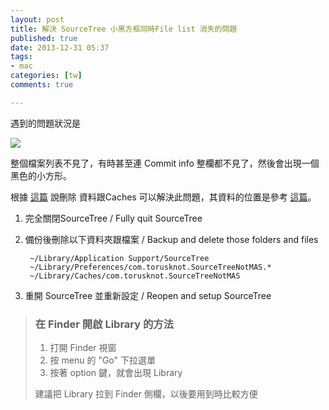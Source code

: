 ```yaml
---
layout: post
title: 解決 SourceTree 小黑方框同時File list 消失的問題
published: true
date: 2013-12-31 05:37
tags:
- mac
categories: [tw]
comments: true

---
```

遇到的問題狀況是

![](https://fbcdn-sphotos-f-a.akamaihd.net/hphotos-ak-ash3/733861_685692514776068_1277441928_n.jpg)

整個檔案列表不見了，有時甚至連 Commit info 整欄都不見了，然後會出現一個黑色的小方形。

根據 [這篇](https://answers.atlassian.com/questions/212296/file-list-suddenly-disappeared-from-log-view-for-all-repos) 說刪除 資料跟Caches 可以解決此問題，其資料的位置是參考 [這篇](https://answers.atlassian.com/questions/72774/how-do-i-do-a-full-uninstall1)。

1. 完全關閉SourceTree / Fully quit SourceTree
2. 備份後刪除以下資料夾跟檔案 / Backup and delete those folders and files

        ~/Library/Application Support/SourceTree
        ~/Library/Preferences/com.torusknot.SourceTreeNotMAS.*
        ~/Library/Caches/com.torusknot.SourceTreeNotMAS

3. 重開 SourceTree 並重新設定 / Reopen and setup SourceTree

> ### 在 Finder 開啟 Library 的方法
> 
> 1. 打開 Finder 視窗
> 2. 按 menu 的 "Go" 下拉選單
> 3. 按著 option 鍵，就會出現 Library
> 
> 建議把 Library 拉到 Finder 側欄，以後要用到時比較方便
